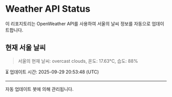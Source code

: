 
# Weather API Status

이 리포지토리는 OpenWeather API를 사용하여 서울의 날씨 정보를 자동으로 업데이트합니다.

## 현재 서울 날씨
> 서울의 현재 날씨: overcast clouds, 온도: 17.63°C, 습도: 88%

⏳ 업데이트 시간: 2025-09-29 20:53:48 (UTC)

---
자동 업데이트 봇에 의해 관리됩니다.
